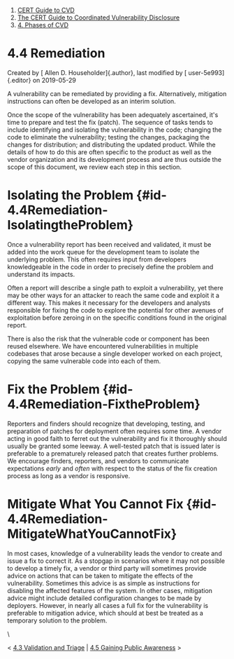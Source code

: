 



1.  [CERT Guide to CVD](index.html)
2.  [The CERT Guide to Coordinated Vulnerability
    Disclosure](The-CERT-Guide-to-Coordinated-Vulnerability-Disclosure_47677443.html)
3.  [4. Phases of CVD](4.-Phases-of-CVD_47677466.html)


# 4.4 Remediation 




Created by [ Allen D. Householder]{.author}, last modified by [
user-5e993]{.editor} on 2019-05-29



A vulnerability can be remediated by providing a fix. Alternatively,
mitigation instructions can often be developed as an interim solution.

Once the scope of the vulnerability has been adequately ascertained,
it\'s time to prepare and test the fix (patch). The sequence of tasks
tends to include identifying and isolating the vulnerability in the
code; changing the code to eliminate the vulnerability; testing the
changes, packaging the changes for distribution; and distributing the
updated product. While the details of how to do this are often specific
to the product as well as the vendor organization and its development
process and are thus outside the scope of this document, we review each
step in this section.

# Isolating the Problem {#id-4.4Remediation-IsolatingtheProblem}

Once a vulnerability report has been received and validated, it must be
added into the work queue for the development team to isolate the
underlying problem. This often requires input from developers
knowledgeable in the code in order to precisely define the problem and
understand its impacts.

Often a report will describe a single path to exploit a vulnerability,
yet there may be other ways for an attacker to reach the same code and
exploit it a different way. This makes it necessary for the developers
and analysts responsible for fixing the code to explore the potential
for other avenues of exploitation before zeroing in on the specific
conditions found in the original report.

There is also the risk that the vulnerable code or component has been
reused elsewhere. We have encountered vulnerabilities in multiple
codebases that arose because a single developer worked on each project,
copying the same vulnerable code into each of them.

# Fix the Problem {#id-4.4Remediation-FixtheProblem}

Reporters and finders should recognize that developing, testing, and
preparation of patches for deployment often requires some time. A vendor
acting in good faith to ferret out the vulnerability and fix it
thoroughly should usually be granted some leeway. A well-tested patch
that is issued later is preferable to a prematurely released patch that
creates further problems. We encourage finders, reporters, and vendors
to communicate expectations *early* and *often* with respect to the
status of the fix creation process as long as a vendor is responsive.

# Mitigate What You Cannot Fix {#id-4.4Remediation-MitigateWhatYouCannotFix}

In most cases, knowledge of a vulnerability leads the vendor to create
and issue a fix to correct it. As a stopgap in scenarios where it may
not possible to develop a timely fix, a vendor or third party will
sometimes provide advice on actions that can be taken to mitigate the
effects of the vulnerability. Sometimes this advice is as simple as
instructions for disabling the affected features of the system. In other
cases, mitigation advice might include detailed configuration changes to
be made by deployers. However, in nearly all cases a full fix for the
vulnerability is preferable to mitigation advice, which should at best
be treated as a temporary solution to the problem.

\



\< [4.3 Validation and Triage](4.3-Validation-and-Triage_47677469.html)
\| [4.5 Gaining Public
Awareness](4.5-Gaining-Public-Awareness_47677471.html) \>














